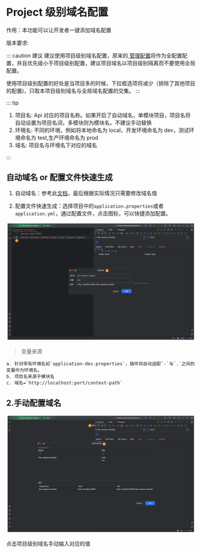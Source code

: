 ---
---

# Project 级别域名配置

作用：本功能可以让开发者一键添加域名配置

版本要求: <Badge text="2023.1.1+"/>

::: caution 建议
建议使用项目级别域名配置，原来的[<ColorIcon icon="tool" /> 管理配置](./settingManager.md)将作为全配置配置，并且优先级小于项目级别配置，建议项目域名以项目级别隔离而不要使用全局配置。

使用项目级别配置的好处是当项目多的时候，下拉框选项将减少（排除了其他项目的配置)，只取本项目级别域名与全局域名配置的交集。
:::

::: tip

1. 项目名: Api 对应的项目名称。如果开启了自动域名，单模块项目，项目名将自动设置为项目名词，多模块则为模块名。不建议手动替换
2. 环境名: 不同的环境，例如将本地命名为 local，开发环境命名为 dev，测试环境命名为 test,生产环境命名为 prod
3. 域名: 项目名与环境名下对应的域名

:::

## 自动域名 or 配置文件快速生成


1. 自动域名：参考此[文档](./autoDomain.md)，最后根据实际情况只需要修改域名值

2. 配置文件快速生成：选择项目中的`application.properties`或者`application.yml`，通过配置文件，点击图标<ColorIcon icon="restfulFastRequest" />，可以快捷添加配置。

![projectLevelDomainConfig](/img/2023.1.1/projectLevelDomainConfig.png "域名配置")

> 变量来源
```
a. 针对带有环境名如`application-dev.properties`，插件将自动适配`-`与`.`之间的变量作为环境名。
b. 项目名来源于模块名
c. 域名=`http://localhost:port/context-path`
```




## 2.手动配置域名

![projectLevelDomainDialog](/img/2023.1.1/projectLevelDomainDialog.png "域名列表")

点击项目级别域名手动输入对应的值
